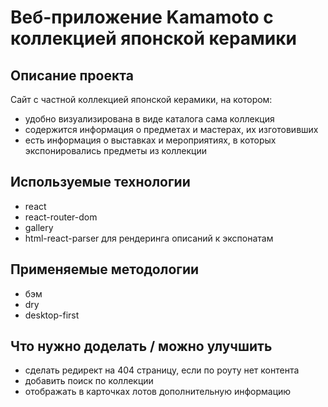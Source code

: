 # Веб-приложение Kamamoto с коллекцией японской керамики

## Описание проекта

Сайт с частной коллекцией японской керамики, на котором:

- удобно визуализирована в виде каталога сама коллекция
- содержится информация о предметах и мастерах, их изготовивших
- есть информация о выставках и мероприятиях, в которых экспонировались предметы из коллекции

## Используемые технологии

- react
- react-router-dom
- gallery
- html-react-parser для рендеринга описаний к экспонатам

## Применяемые методологии

- бэм
- dry
- desktop-first

## Что нужно доделать / можно улучшить

- сделать редирект на 404 страницу, если по роуту нет контента
- добавить поиск по коллекции
- отображать в карточках лотов дополнительную информацию
